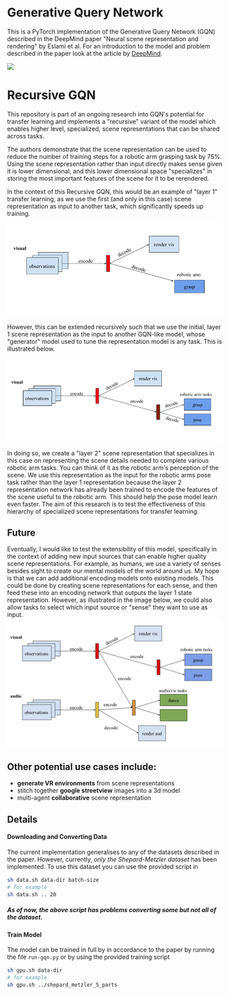 # Generative Query Network

This is a PyTorch implementation of the Generative Query Network (GQN)
described in the DeepMind paper "Neural scene representation and
rendering" by Eslami et al. For an introduction to the model and problem
described in the paper look at the article by [DeepMind](https://deepmind.com/blog/neural-scene-representation-and-rendering/).

![](https://storage.googleapis.com/deepmind-live-cms/documents/gif_2.gif)

# Recursive GQN
This repository is part of an ongoing research into GQN's potential for transfer learning and implements a "recursive" variant of the model which enables higher level, specialized, scene representations that can be shared across tasks.

The authors demonstrate that the scene representation can be used to reduce the number of training steps for a robotic arm grasping task by 75%.  Using the scene representation rather than input directly makes sense given it is lower dimensional, and this lower dimensional space "specializes" in storing the most important features of the scene for it to be rerendered.

In the context of this Recursive GQN, this would be an example of "layer 1" transfer learning, as we use the first (and only in this case) scene representation as input to another task, which significantly speeds up training.

![](diagrams/Layer%201%20GQN.png)

However, this can be extended recursively such that we use the initial, layer 1 scene representation as the input to another GQN-like model, whose "generator" model used to tune the representation model is any task.  This is illustrated below.

![](diagrams/Layer2GQN.png)

In doing so, we create a "layer 2" scene representation that specializes in this case on representing the scene details needed to complete various robotic arm tasks.  You can think of it as the robotic arm's perception of the scene.  We use this representation as the input for the robotic arms pose task rather than the layer 1 representation because the layer 2 representation network has already been trained to encode the features of the scene useful to the robotic arm.  This should help the pose model learn even faster.  The aim of this research is to test the effectiveness of this hierarchy of specialized scene representations for transfer learning.

## Future
Eventually, I would like to test the extensibility of this model, specifically in the context of adding new input sources that can enable higher quality scene representations.  For example, as humans, we use a variety of senses besides sight to create our mental models of the world around us.  My hope is that we can add additional encoding models onto existing models.  This could be done by creating scene representations for each sense, and then feed these into an encoding network that outputs the layer 1 state representation.  However, as illustrated in the image below, we could also allow tasks to select which input source or "sense" they want to use as input.
![](diagrams/RecursiveGQN.png)

## Other potential use cases include:
- **generate VR environments** from scene representations
- stitch together **google streetview** images into a 3d model
- multi-agent **collaborative** scene representation

## Details
#### Downloading and Converting Data
The current implementation generalises to any of the datasets described
in the paper. However, currently, *only the Shepard-Metzler dataset* has
been implemented. To use this dataset you can use the provided script in
``` bash
sh data.sh data-dir batch-size
# for example
sh data.sh .. 20
```
##### As of now, the above script has problems converting some but not all of the dataset.

#### Train Model
The model can be trained in full by in accordance to the paper by running the
file `run-gqn.py` or by using the provided training script
``` bash
sh gpu.sh data-dir
# for example
sh gpu.sh ../shepard_metzler_5_parts
```

